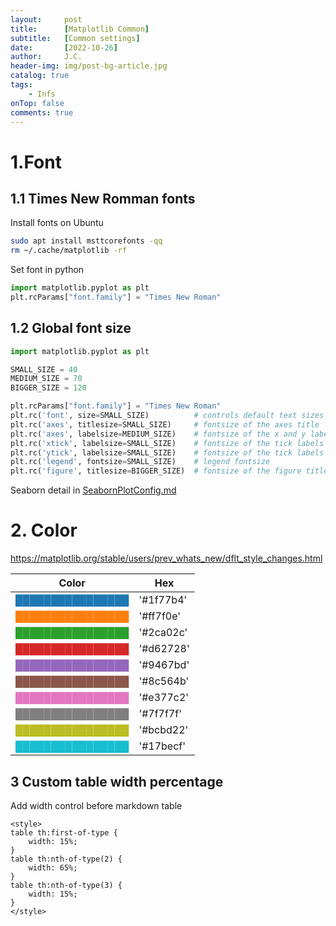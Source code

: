 ```yaml
---
layout:     post
title:      [Matplotlib Common]
subtitle:   [Common settings]
date:       [2022-10-26]
author:     J.C.
header-img: img/post-bg-article.jpg
catalog: true
tags:
    - Infs
onTop: false
comments: true
---
```


# 1.Font
## 1.1 Times New Romman fonts

Install fonts on Ubuntu

```bash
sudo apt install msttcorefonts -qq
rm ~/.cache/matplotlib -rf
```
Set font in python
```python
import matplotlib.pyplot as plt
plt.rcParams["font.family"] = "Times New Roman"
```

## 1.2 Global font size

```python
import matplotlib.pyplot as plt

SMALL_SIZE = 40
MEDIUM_SIZE = 70
BIGGER_SIZE = 120

plt.rcParams["font.family"] = "Times New Roman"
plt.rc('font', size=SMALL_SIZE)          # controls default text sizes
plt.rc('axes', titlesize=SMALL_SIZE)     # fontsize of the axes title
plt.rc('axes', labelsize=MEDIUM_SIZE)    # fontsize of the x and y labels
plt.rc('xtick', labelsize=SMALL_SIZE)    # fontsize of the tick labels
plt.rc('ytick', labelsize=SMALL_SIZE)    # fontsize of the tick labels
plt.rc('legend', fontsize=SMALL_SIZE)    # legend fontsize
plt.rc('figure', titlesize=BIGGER_SIZE)  # fontsize of the figure title
```
Seaborn detail in [SeabornPlotConfig.md](2024-09-23-SeabornPlotConfig.md)

# 2. Color
https://matplotlib.org/stable/users/prev_whats_new/dflt_style_changes.html

Color|Hex
---|---
<span style="color:#1f77b4">████████████████ </span> | '#1f77b4'
<span style="color:#ff7f0e">████████████████ </span> | '#ff7f0e'
<span style="color:#2ca02c">████████████████ </span> | '#2ca02c'
<span style="color:#d62728">████████████████ </span> | '#d62728'
<span style="color:#9467bd">████████████████ </span> | '#9467bd'
<span style="color:#8c564b">████████████████ </span> | '#8c564b'
<span style="color:#e377c2">████████████████ </span> | '#e377c2'
<span style="color:#7f7f7f">████████████████ </span> | '#7f7f7f'
<span style="color:#bcbd22">████████████████ </span> | '#bcbd22'
<span style="color:#17becf">████████████████ </span> | '#17becf'

## 3 Custom table width percentage

Add width control before markdown table

```text
<style>
table th:first-of-type {
    width: 15%;
}
table th:nth-of-type(2) {
    width: 65%;
}
table th:nth-of-type(3) {
    width: 15%;
}
</style>
```